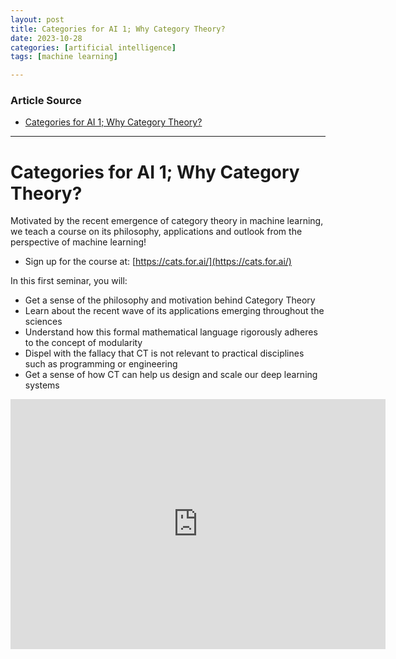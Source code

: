 ```yaml
---
layout: post
title: Categories for AI 1; Why Category Theory?
date: 2023-10-28
categories: [artificial intelligence]
tags: [machine learning]

---
```


### Article Source

* [Categories for AI 1; Why Category Theory?](https://www.youtube.com/watch?v=4poHENv4kR0)

---

# Categories for AI 1; Why Category Theory?

Motivated by the recent emergence of category theory in machine learning, we teach a course on its philosophy, applications and outlook from the perspective of machine learning!

* Sign up for the course at: [https://cats.for.ai/](https://cats.for.ai/)

In this first seminar, you will:

- Get a sense of the philosophy and motivation behind Category Theory
- Learn about the recent wave of its applications emerging throughout the sciences
- Understand how this formal mathematical language rigorously adheres to the concept of modularity
- Dispel with the fallacy that CT is not relevant to practical disciplines such as programming or engineering
- Get a sense of how CT can help us design and scale our deep learning systems


<iframe width="600" height="400" src="https://www.youtube.com/embed/4poHENv4kR0?si=vnaRYMTqJSnsWd7y" title="YouTube video player" frameborder="0" allow="accelerometer; autoplay; clipboard-write; encrypted-media; gyroscope; picture-in-picture; web-share" allowfullscreen></iframe>